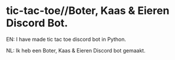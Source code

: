 # tic-tac-toe//Boter, Kaas & Eieren Discord Bot.
EN:     I have made tic tac toe discord bot in Python.

NL: Ik heb een Boter, Kaas & Eieren Discord bot gemaakt.
